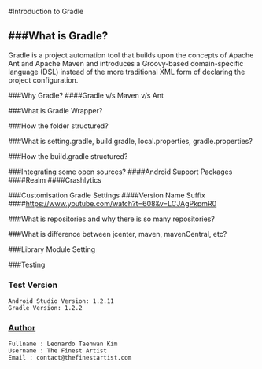 #Introduction to Gradle

###What is Gradle?
-----------
Gradle is a project automation tool that builds upon the concepts of Apache Ant and Apache Maven and introduces a Groovy-based domain-specific language (DSL) instead of the more traditional XML form of declaring the project configuration.

###Why Gradle?
####Gradle v/s Maven v/s Ant

###What is Gradle Wrapper?

###How the folder structured?

###What is setting.gradle, build.gradle, local.properties, gradle.properties?

###How the build.gradle structured?

###Integrating some open sources?
####Android Support Packages
####Realm
####Crashlytics

###Customisation Gradle Settings
####Version Name Suffix
####https://www.youtube.com/watch?t=608&v=LCJAgPkpmR0

###What is repositories and why there is so many repositories?

###What is difference between jcenter, maven, mavenCentral, etc?

###Library Module Setting

###Testing

### Test Version
    Android Studio Version: 1.2.11
    Gradle Version: 1.2.2

### [Author](http://www.thefinestartist.com)
    Fullname : Leonardo Taehwan Kim
    Username : The Finest Artist
    Email : contact@thefinestartist.com

